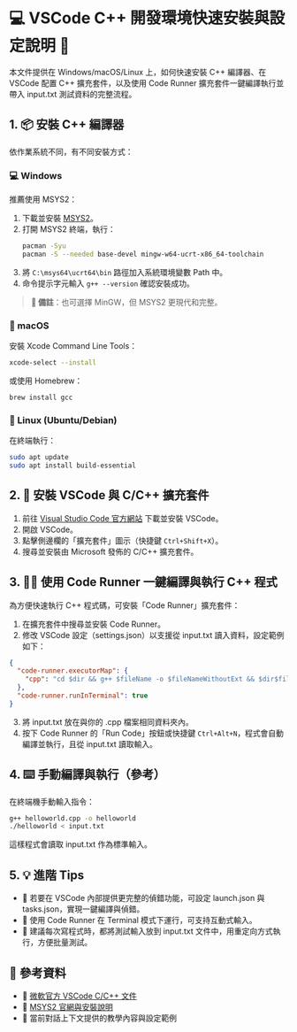 # 💻 VSCode C++ 開發環境快速安裝與設定說明 🚀

本文件提供在 Windows/macOS/Linux 上，如何快速安裝 C++ 編譯器、在 VSCode 配置 C++ 擴充套件，以及使用 Code Runner 擴充套件一鍵編譯執行並帶入 input.txt 測試資料的完整流程。

## 1. 📦 安裝 C++ 編譯器

依作業系統不同，有不同安裝方式：

### 💻 Windows

推薦使用 MSYS2：

1. 下載並安裝 [MSYS2](https://www.msys2.org/)。
2. 打開 MSYS2 終端，執行：
   ```bash
   pacman -Syu
   pacman -S --needed base-devel mingw-w64-ucrt-x86_64-toolchain
   ```
3. 將 `C:\msys64\ucrt64\bin` 路徑加入系統環境變數 Path 中。
4. 命令提示字元輸入 `g++ --version` 確認安裝成功。

> **📌 備註**：也可選擇 MinGW，但 MSYS2 更現代和完整。

### 🍏 macOS

安裝 Xcode Command Line Tools：
```bash
xcode-select --install
```

或使用 Homebrew：
```bash
brew install gcc
```

### 🐧 Linux (Ubuntu/Debian)

在終端執行：
```bash
sudo apt update
sudo apt install build-essential
```

## 2. 🔧 安裝 VSCode 與 C/C++ 擴充套件

1. 前往 [Visual Studio Code 官方網站](https://code.visualstudio.com/) 下載並安裝 VSCode。
2. 開啟 VSCode。
3. 點擊側邊欄的「擴充套件」圖示（快捷鍵 `Ctrl+Shift+X`）。
4. 搜尋並安裝由 Microsoft 發佈的 C/C++ 擴充套件。

## 3. 🏃‍♂️ 使用 Code Runner 一鍵編譯與執行 C++ 程式

為方便快速執行 C++ 程式碼，可安裝「Code Runner」擴充套件：

1. 在擴充套件中搜尋並安裝 Code Runner。
2. 修改 VSCode 設定（settings.json）以支援從 input.txt 讀入資料，設定範例如下：

```json
{
  "code-runner.executorMap": {
    "cpp": "cd $dir && g++ $fileName -o $fileNameWithoutExt && $dir$fileNameWithoutExt < input.txt"
  },
  "code-runner.runInTerminal": true
}
```

3. 將 input.txt 放在與你的 .cpp 檔案相同資料夾內。
4. 按下 Code Runner 的「Run Code」按鈕或快捷鍵 `Ctrl+Alt+N`，程式會自動編譯並執行，且從 input.txt 讀取輸入。

## 4. ⌨️ 手動編譯與執行（參考）

在終端機手動輸入指令：

```bash
g++ helloworld.cpp -o helloworld
./helloworld < input.txt
```

這樣程式會讀取 input.txt 作為標準輸入。

## 5. 💡 進階 Tips

- 🐞 若要在 VSCode 內部提供更完整的偵錯功能，可設定 launch.json 與 tasks.json，實現一鍵編譯與偵錯。
- 💬 使用 Code Runner 在 Terminal 模式下運行，可支持互動式輸入。
- 📝 建議每次寫程式時，都將測試輸入放到 input.txt 文件中，用重定向方式執行，方便批量測試。

## 📖 參考資料

- 🔗 [微軟官方 VSCode C/C++ 文件](https://code.visualstudio.com/docs/languages/cpp)
- 🔗 [MSYS2 官網與安裝說明](https://www.msys2.org/)
- 📘 當前對話上下文提供的教學內容與設定範例
